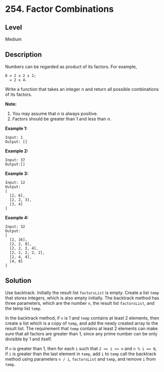 # 254. Factor Combinations
## Level
Medium

## Description
Numbers can be regarded as product of its factors. For example,
```
8 = 2 x 2 x 2;
  = 2 x 4.
```
Write a function that takes an integer *n* and return all possible combinations of its factors.

**Note:**

1. You may assume that *n* is always positive.
2. Factors should be greater than 1 and less than *n*.

**Example 1:**
```
Input: 1
Output: []
```
**Example 2:**
```
Input: 37
Output:[]
```
**Example 3:**
```
Input: 12
Output:
[
  [2, 6],
  [2, 2, 3],
  [3, 4]
]
```
**Example 4:**
```
Input: 32
Output:
[
  [2, 16],
  [2, 2, 8],
  [2, 2, 2, 4],
  [2, 2, 2, 2, 2],
  [2, 4, 4],
  [4, 8]
]
```

## Solution
Use backtrack. Initially the result list `factorsList` is empty. Create a list `temp` that stores integers, which is also empty initially. The backtrack method has three parameters, which are the number `n`, the result list `factorsList`, and the temp list `temp`.

In the backtrack method, if `n` is 1 and `temp` contains at least 2 elements, then create a list which is a copy of `temp`, and add the newly created array to the result list. The requirement that `temp` contains at least 2 elements can make sure that all factors are greater than 1, since any prime number can be only divisible by 1 and itself.

If `n` is greater than 1, then for each `i` such that `2 <= i <= n` and `n % i == 0`, if `i` is greater than the last element in `temp`, add `i` to `temp` call the backtrack method using parameters `n / i`, `factorsList` and `temp`, and remove `i` from `temp`.
